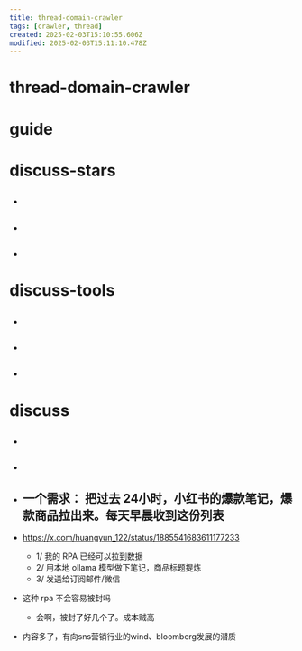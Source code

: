```yaml
---
title: thread-domain-crawler
tags: [crawler, thread]
created: 2025-02-03T15:10:55.606Z
modified: 2025-02-03T15:11:10.478Z
---
```


# thread-domain-crawler

# guide

# discuss-stars
- ## 

- ## 

- ## 
# discuss-tools
- ## 

- ## 

- ## 
# discuss
- ## 

- ## 

- ## 一个需求： 把过去 24小时，小红书的爆款笔记，爆款商品拉出来。每天早晨收到这份列表
- https://x.com/huangyun_122/status/1885541683611177233
  - 1/ 我的 RPA 已经可以拉到数据
  - 2/ 用本地  ollama 模型做下笔记，商品标题提炼
  - 3/ 发送给订阅邮件/微信
- 这种 rpa 不会容易被封吗
  - 会啊，被封了好几个了。成本贼高
- 内容多了，有向sns营销行业的wind、bloomberg发展的潜质
